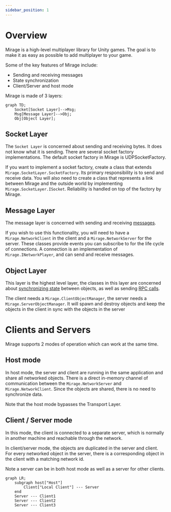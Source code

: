 ```yaml
---
sidebar_position: 1
---
```


# Overview

Mirage is a high-level multiplayer library for Unity games. The goal is to make it as easy as possible to add multiplayer to your game.

Some of the key features of Mirage include:
* Sending and receiving messages
* State synchronization
* Client/Server and host mode

Mirage is made of 3 layers:

```mermaid
graph TD;
    Socket[Socket Layer]-->Msg;
    Msg[Message Layer]-->Obj;
    Obj[Object Layer];
```

## Socket Layer

The `Socket Layer` is concerned about sending and receiving bytes. It does not know what it is sending. There are several socket factory implementations. The default socket factory in Mirage is UDPSocketFactory. 

If you want to implement a socket factory, create a class that extends `Mirage.SocketLayer.SocketFactory`. Its primary responsibility is to send and receive data. You will also need to create a class that represents a link between Mirage and the outside world by implementing `Mirage.SocketLayer.ISocket`. Reliability is handled on top of the factory by Mirage.

## Message Layer

The message layer is concerned with sending and receiving [messages](/docs/guides/remote-actions/network-messages).

If you wish to use this functionality, you will need to have a `Mirage.NetworkClient` in the client and a `Mirage.NetworkServer` for the server. These classes provide events you can subscribe to for the life cycle of connections. A connection is an implementation of `Mirage.INetworkPlayer`, and can send and receive messages. 

## Object Layer

This layer is the highest level layer,  the classes in this layer are concerned about [synchronizing state](/docs/guides/sync/) between objects, as well as sending [RPC calls](/docs/guides/remote-actions/).

The client needs a `Mirage.ClientObjectManager`, the server needs a `Mirage.ServerObjectManager`. It will spawn and destroy objects and keep the objects in the client in sync with the objects in the server

# Clients and Servers 

Mirage supports 2 modes of operation which can work at the same time.

## Host mode

In host mode,  the server and client are running in the same application and share all networked objects. 
There is a direct in-memory channel of communication between the `Mirage.NetworkServer` and `Mirage.NetworkClient`. 
Since the objects are shared, there is no need to synchronize data. 

Note that the host mode bypasses the Transport Layer.

## Client / Server mode

In this mode,  the client is connected to a separate server, which is normally in another machine and reachable through the network.

In client/server mode, the objects are duplicated in the server and client. For every networked object in the server, there is a corresponding object in the client with a matching network id.

Note a server can be in both host mode as well as a server for other clients.

```mermaid
graph LR;
    subgraph host["Host"]
        Client["Local Client"] --- Server
    end
    Server --- Client1
    Server --- Client2
    Server --- Client3
```